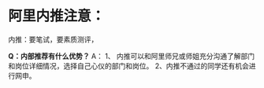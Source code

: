 # 阿里内推注意：

内推：要笔试，要素质测评，



**Q：内部推荐有什么优势？**
A： 1、 内推可以和阿里师兄或师姐充分沟通了解部门和岗位详细情况，选择自己心仪的部门和岗位。
2、内推不通过的同学还有机会进行网申。